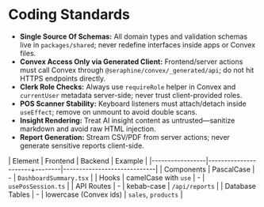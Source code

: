 # Coding Standards

- **Single Source Of Schemas:** All domain types and validation schemas live in `packages/shared`; never redefine interfaces inside apps or Convex files.
- **Convex Access Only via Generated Client:** Frontend/server actions must call Convex through `@seraphine/convex/_generated/api`; do not hit HTTPS endpoints directly.
- **Clerk Role Checks:** Always use `requireRole` helper in Convex and `currentUser` metadata server-side; never trust client-provided roles.
- **POS Scanner Stability:** Keyboard listeners must attach/detach inside `useEffect`; remove on unmount to avoid double scans.
- **Insight Rendering:** Treat AI insight content as untrusted—sanitize markdown and avoid raw HTML injection.
- **Report Generation:** Stream CSV/PDF from server actions; never generate sensitive reports client-side.

| Element         | Frontend             | Backend | Example                     |
|-----------------|----------------------+--------|-----------------------------|
| Components      | PascalCase           | -      | `DashboardSummary.tsx`      |
| Hooks           | camelCase with `use` | -      | `usePosSession.ts`          |
| API Routes      | -                    | kebab-case | `/api/reports`           |
| Database Tables | -                    | lowercase (Convex ids) | `sales`, `products` |
